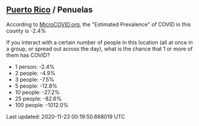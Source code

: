 
## [Puerto Rico](/united-states/puerto-rico) / Penuelas

According to [MicroCOVID.org](http://microcovid.org),
the "Estimated Prevalence" of COVID in this county is -2.4%

If you interact with a certain number of people in this location
(all at once in a group, or spread out across the day), what is the chance that
1 or more of them has COVID?

- 1 person: -2.4%
- 2 people: -4.9%
- 3 people: -7.5%
- 5 people: -12.8%
- 10 people: -27.2%
- 25 people: -82.6%
- 100 people: -1012.0%

Last updated: 2020-11-23 00:19:50.668019 UTC
